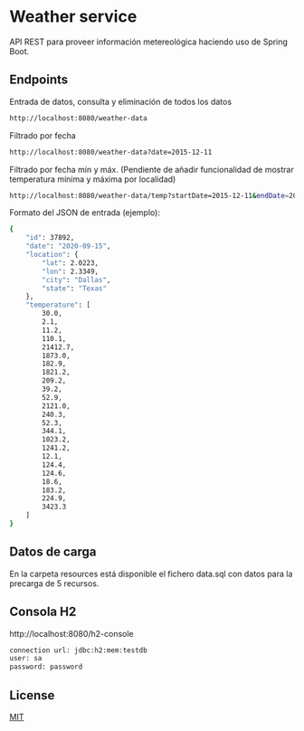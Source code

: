 # Weather service

API REST para proveer información metereológica haciendo uso de Spring Boot.

## Endpoints

Entrada de datos, consulta y eliminación de todos los datos 

```bash
http://localhost:8080/weather-data
```

Filtrado por fecha
```bash
http://localhost:8080/weather-data?date=2015-12-11
```

Filtrado por fecha mín y máx. (Pendiente de añadir funcionalidad de mostrar temperatura mínima y máxima por localidad)
```bash
http://localhost:8080/weather-data/temp?startDate=2015-12-11&endDate=2016-12-11
```

Formato del JSON de entrada (ejemplo):

```bash
{
    "id": 37892,
    "date": "2020-09-15",
    "location": {
        "lat": 2.0223,
        "lon": 2.3349,
        "city": "Dallas",
        "state": "Texas"
    },
    "temperature": [
        30.0,
        2.1,
        11.2,
        110.1,
        21412.7,
        1873.0,
        182.9,
        1821.2,
        209.2,
        39.2,
        52.9,
        2121.0,
        240.3,
        52.3,
        344.1,
        1023.2,
        1241.2,
        12.1,
        124.4,
        124.6,
        18.6,
        183.2,
        224.9,
        3423.3
    ]
}
```

## Datos de carga

En la carpeta resources está disponible el fichero data.sql con datos para la precarga de 5  recursos.

## Consola H2

http://localhost:8080/h2-console
```bash
connection url: jdbc:h2:mem:testdb
user: sa
password: password
```

## License
[MIT](https://choosealicense.com/licenses/mit/)
